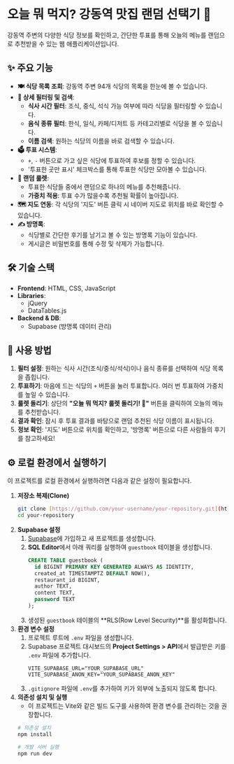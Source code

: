 # 오늘 뭐 먹지? 강동역 맛집 랜덤 선택기 🎲

강동역 주변의 다양한 식당 정보를 확인하고, 간단한 투표를 통해 오늘의 메뉴를 랜덤으로 추천받을 수 있는 웹 애플리케이션입니다.

## ✨ 주요 기능

-   **🍽️ 식당 목록 조회**: 강동역 주변 94개 식당의 목록을 한눈에 볼 수 있습니다.
-   **🔎 상세 필터링 및 검색**:
    -   **식사 시간 필터**: 조식, 중식, 석식 가능 여부에 따라 식당을 필터링할 수 있습니다.
    -   **음식 종류 필터**: 한식, 일식, 카페/디저트 등 카테고리별로 식당을 볼 수 있습니다.
    -   **이름 검색**: 원하는 식당의 이름을 바로 검색할 수 있습니다.
-   **🗳️ 투표 시스템**:
    -   `+`, `-` 버튼으로 가고 싶은 식당에 투표하여 후보를 정할 수 있습니다.
    -   '투표한 곳만 표시' 체크박스를 통해 투표한 식당만 모아볼 수 있습니다.
-   **🎡 랜덤 룰렛**:
    -   투표한 식당들 중에서 랜덤으로 하나의 메뉴를 추천해줍니다.
    -   **가중치 적용**: 투표 수가 많을수록 추천될 확률이 높아집니다.
-   **🗺️ 지도 연동**: 각 식당의 '지도' 버튼 클릭 시 네이버 지도로 위치를 바로 확인할 수 있습니다.
-   **✍️ 방명록**:
    -   식당별로 간단한 후기를 남기고 볼 수 있는 방명록 기능이 있습니다.
    -   게시글은 비밀번호를 통해 수정 및 삭제가 가능합니다.

## 🛠️ 기술 스택

-   **Frontend**: HTML, CSS, JavaScript
-   **Libraries**:
    -   jQuery
    -   DataTables.js
-   **Backend & DB**:
    -   Supabase (방명록 데이터 관리)

## 🚀 사용 방법

1.  **필터 설정**: 원하는 식사 시간(조식/중식/석식)이나 음식 종류를 선택하여 식당 목록을 좁힙니다.
2.  **투표하기**: 마음에 드는 식당의 `+` 버튼을 눌러 투표합니다. 여러 번 투표하여 가중치를 높일 수 있습니다.
3.  **룰렛 돌리기**: 상단의 **"오늘 뭐 먹지? 룰렛 돌리기! 🎲"** 버튼을 클릭하여 오늘의 메뉴를 추천받습니다.
4.  **결과 확인**: 잠시 후 투표 결과를 바탕으로 랜덤 추천된 식당 이름이 표시됩니다.
5.  **정보 확인**: '지도' 버튼으로 위치를 확인하고, '방명록' 버튼으로 다른 사람들의 후기를 참고하세요!

## ⚙️ 로컬 환경에서 실행하기

이 프로젝트를 로컬 환경에서 실행하려면 다음과 같은 설정이 필요합니다.

1.  **저장소 복제(Clone)**
    ```bash
    git clone [https://github.com/your-username/your-repository.git](https://github.com/your-username/your-repository.git)
    cd your-repository
    ```
2.  **Supabase 설정**
    1.  [Supabase](https://supabase.com/)에 가입하고 새 프로젝트를 생성합니다.
    2.  **SQL Editor**에서 아래 쿼리를 실행하여 `guestbook` 테이블을 생성합니다.
        ```sql
        CREATE TABLE guestbook (
          id BIGINT PRIMARY KEY GENERATED ALWAYS AS IDENTITY,
          created_at TIMESTAMPTZ DEFAULT NOW(),
          restaurant_id BIGINT,
          author TEXT,
          content TEXT,
          password TEXT
        );
        ```
    3.  생성된 `guestbook` 테이블의 **RLS(Row Level Security)**를 활성화합니다.
3.  **환경 변수 설정**
    1.  프로젝트 루트에 `.env` 파일을 생성합니다.
    2.  Supabase 프로젝트 대시보드의 **Project Settings > API**에서 발급받은 키를 `.env` 파일에 추가합니다.
        ```
        VITE_SUPABASE_URL="YOUR_SUPABASE_URL"
        VITE_SUPABASE_ANON_KEY="YOUR_SUPABASE_ANON_KEY"
        ```
    3. `.gitignore` 파일에 `.env`를 추가하여 키가 외부에 노출되지 않도록 합니다.
4.  **의존성 설치 및 실행**
    - 이 프로젝트는 Vite와 같은 빌드 도구를 사용하여 환경 변수를 관리하는 것을 권장합니다.
    ```bash
    # 의존성 설치
    npm install

    # 개발 서버 실행
    npm run dev
    ```